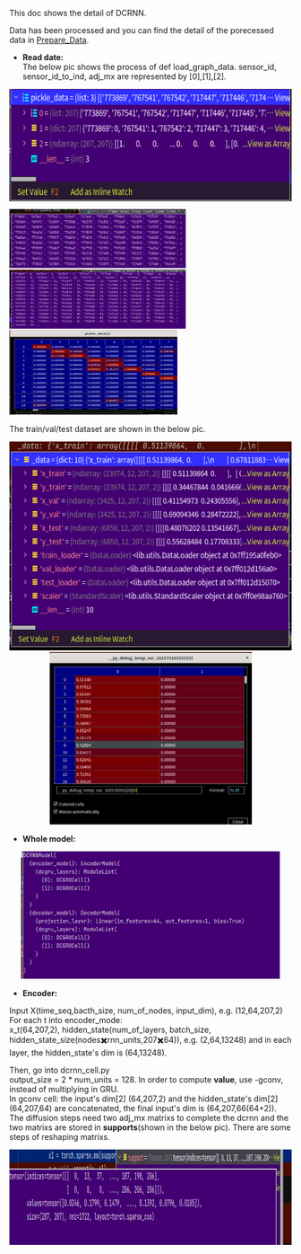 This doc shows the detail of DCRNN.

Data has been processed and you can find the detail of the porecessed data in [Prepare_Data](https://github.com/tami1082/Traffic-Public-Datasets/blob/main/Prepare_Data.md).

* **Read date:**  
The below pic shows the process of def load_graph_data. sensor_id, sensor_id_to_ind, adj_mx are represented by [0],[1],[2].  
<div align="center">
<img src="Images/gdcnn/model_dcrnn_pickle.data.png" width="600" height="200" align="middle" />
</div>  

<p float="left">
  <img src="Images/gdcnn/model_dcrnn_pickle.data0.png" width="315" height="105" /> 
  <img src="Images/gdcnn/model_dcrnn_pickle.data1.png" width="315" height="105" />
  <img src="Images/gdcnn/model_dcrnn_pickle.data2.png" width="300" height="150" />
</p>  
The train/val/test dataset are shown in the below pic.  
<p align="middle">
  <img src="Images/gdcnn/model_dcrnn_pickle.data3.png" width="540" height="372" />  
  <img src="Images/gdcnn/model_dcrnn_pickle.data31.png" width="361" height="307" /> 
</p>  

* **Whole model:**  
<p align="middle">
  <img src="Images/gdcnn/model_dcrnn_pickle.data4.png" width="462" height="227" />  
</p>  

* **Encoder:**  

Input X(time_seq,bacth_size, num_of_nodes, input_dim), e.g. (12,64,207,2)  
For each t into encoder_mode:  
x_t(64,207,2), hidden_state(num_of_layers, batch_size, hidden_state_size(nodes✖️rnn_units,207✖️64)), e.g. (2,64,13248) and in each layer, the hidden_state's dim is (64,13248).

Then, go into dcrnn_cell.py  
output_size = 2 * num_units = 128. In order to compute **value**, use -gconv, instead of multiplying in GRU.  
In gconv cell: the input's dim[2] (64,207,2) and the hidden_state's dim[2] (64,207,64) are concatenated, the final input's dim is (64,207,66(64+2)). The diffusion steps need two adj_mx matrixs to complete the dcrnn and the two matrixs are stored in **supports**(shown in the below pic). There are some steps of reshaping matrixs.  
<p align="middle">
  <img src="Images/gdcnn/model_dcrnn_pickle.data-support.png" width="1000" height="170" />  
</p>  
